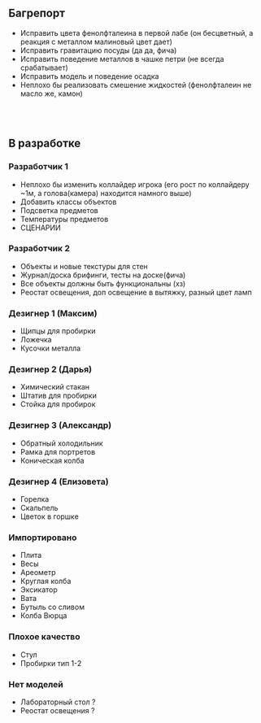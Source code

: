 ## Багрепорт ##
* Исправить цвета фенолфталеина в первой лабе (он бесцветный, а реакция с металлом малиновый цвет дает)
* Исправить гравитацию посуды (да да, фича)
* Исправить поведение металлов в чашке петри (не всегда срабатывает)
* Исправить модель и поведение осадка
* Неплохо бы реализовать смешение жидкостей (фенолфталеин не масло же, камон)

</br>
</br>  

## В разработке ##

### Разработчик 1
* Неплохо бы изменить коллайдер игрока (его рост по коллайдеру ~1м, а голова(камера) находится намного выше)
* Добавить классы объектов
* Подсветка предметов
* Температуры предметов
* СЦЕНАРИИ

### Разработчик 2
* Объекты и новые текстуры для стен
* Журнал/доска брифинги, тесты на доске(фича)
* Все объекты должны быть функциональны (хз)
* Реостат освещения, доп освещение в вытяжку, разный цвет ламп

### Дезигнер 1 (Максим)
* Щипцы для пробирки
* Ложечка
* Кусочки металла

### Дезигнер 2 (Дарья)
* Химический стакан 
* Штатив для пробирки
* Стойка для пробирок

### Дезигнер 3 (Александр)
* Обратный холодильник
* Рамка для портретов
* Коническая колба

### Дезигнер 4 (Елизовета)
* Горелка
* Скальпель
* Цветок в горшке

### Импортировано
* Плита
* Весы
* Ареометр
* Круглая колба
* Эксикатор
* Вата
* Бутыль со сливом
* Колба Вюрца

### Плохое качество 
* Стул
* Пробирки тип 1-2

### Нет моделей
* Лабораторный стол ?
* Реостат освещения ?
